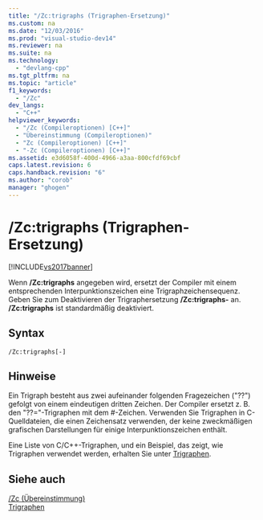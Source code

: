 ```yaml
---
title: "/Zc:trigraphs (Trigraphen-Ersetzung)"
ms.custom: na
ms.date: "12/03/2016"
ms.prod: "visual-studio-dev14"
ms.reviewer: na
ms.suite: na
ms.technology: 
  - "devlang-cpp"
ms.tgt_pltfrm: na
ms.topic: "article"
f1_keywords: 
  - "/Zc"
dev_langs: 
  - "C++"
helpviewer_keywords: 
  - "/Zc (Compileroptionen) [C++]"
  - "Übereinstimmung (Compileroptionen)"
  - "Zc (Compileroptionen) [C++]"
  - "-Zc (Compileroptionen) [C++]"
ms.assetid: e3d6058f-400d-4966-a3aa-800cfdf69cbf
caps.latest.revision: 6
caps.handback.revision: "6"
ms.author: "corob"
manager: "ghogen"
---
```

# /Zc:trigraphs (Trigraphen-Ersetzung)
[!INCLUDE[vs2017banner](../../assembler/inline/includes/vs2017banner.md)]

Wenn **\/Zc:trigraphs** angegeben wird, ersetzt der Compiler mit einem entsprechenden Interpunktionszeichen eine Trigraphzeichensequenz.  Geben Sie zum Deaktivieren der Trigraphersetzung **\/Zc:trigraphs\-** an.  **\/Zc:trigraphs** ist standardmäßig deaktiviert.  
  
## Syntax  
  
```  
/Zc:trigraphs[-]  
```  
  
## Hinweise  
 Ein Trigraph besteht aus zwei aufeinander folgenden Fragezeichen \("??"\) gefolgt von einem eindeutigen dritten Zeichen.  Der Compiler ersetzt z. B. den "??\="\-Trigraphen mit dem \#\-Zeichen.  Verwenden Sie Trigraphen in C\-Quelldateien, die einen Zeichensatz verwenden, der keine zweckmäßigen grafischen Darstellungen für einige Interpunktionszeichen enthält.  
  
 Eine Liste von C\/C\+\+\-Trigraphen, und ein Beispiel, das zeigt, wie Trigraphen verwendet werden, erhalten Sie unter [Trigraphen](../../c-language/trigraphs.md).  
  
## Siehe auch  
 [\/Zc \(Übereinstimmung\)](../../build/reference/zc-conformance.md)   
 [Trigraphen](../../c-language/trigraphs.md)